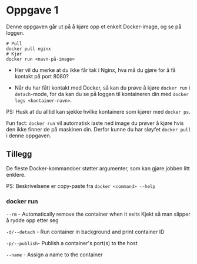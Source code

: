 Oppgave 1
=========

Denne oppgaven går ut på å kjøre opp et enkelt Docker-image, og se på loggen.

```
# Pull
docker pull nginx
# Kjør
docker run <navn-på-image>
```

* Her vil du merke at du ikke får tak i Nginx, hva må du gjøre for å få kontakt på port 8080?

* Når du har fått kontakt med Docker, så kan du prøve å kjøre `docker run` i `detach`-mode, for da kan du se på loggen til kontaineren din med `docker logs <kontainer-navn>`.

PS: Husk at du alltid kan sjekke hvilke kontainere som kjører med `docker ps`.

Fun fact: `docker run` vil automatisk laste ned image du prøver å kjøre hvis den ikke finner de på maskinen din. Derfor kunne du har sløyfet `docker pull` i denne oppgaven.


## Tillegg

De fleste Docker-kommandoer støtter argumenter, som kan gjøre jobben litt enklere.

PS: Beskrivelsene er copy-paste fra `docker <command> --help`


### docker run

`--rm` - Automatically remove the container when it exits
Kjekt så man slipper å rydde opp etter seg

`-d/--detach` - Run container in background and print container ID

`-p/--publish`- Publish a container's port(s) to the host

`--name` - Assign a name to the container
